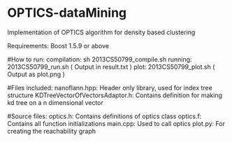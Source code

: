 # OPTICS-dataMining
Implementation of OPTICS algorithm for density based clustering

Requirements:
Boost 1.5.9 or above

#How to run:
compilation: sh 2013CS50799_compile.sh
running: 2013CS50799_run.sh ( Output in result.txt )
plot: 2013CS50799_plot.sh ( Output as plot.png )

#Files included:
nanoflann.hpp: Header only library, used for index tree structure
KDTreeVectorOfVectorsAdaptor.h: Contains definition for making kd tree on a n dimensional vector

#Source files:
optics.h: Contains definitions of optics class
optics.f: Contains all function initializations
main.cpp: Used to call optics
plot.py: For creating the reachability graph


